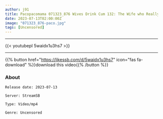 ```yaml
---
author: j91
title: Pacopacomama 071323_876 Wives Drink Cum 132: The Wife who Really Loves to Swallows Cum Kyoko Oshiro
date: 2023-07-13T02:00:00Z
image: "071323_876-paco.jpg"
tags: [Uncensored]
---
```

___

{{< youtubepl 5waidx1u3hs7 >}}
___

{{% button href="https://likessb.com/d/5waidx1u3hs7" icon="fas fa-download" %}}download this video{{% /button %}}
### About

`Release date: 2023-07-13`

`Server: StreamSB`

`Type: Video/mp4`

`Genre:	Uncensored`
